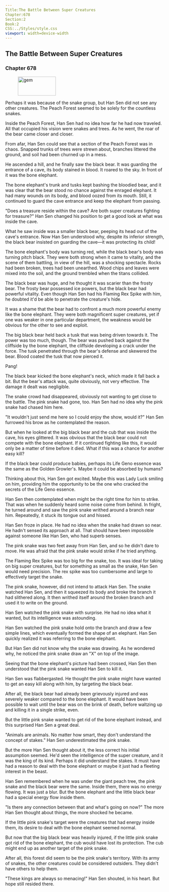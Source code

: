 ```yaml
---
Title:The Battle Between Super Creatures 
Chapter:678 
Section:2 
Book:2 
CSS:../Styles/style.css 
viewport: width=device-width
---
```

  
## The Battle Between Super Creatures
### Chapter 678
  
<figure>
	<img src="../Images/gem.gif" alt="gem" id="gem" width="120" height="60" />
</figure>
  

  
Perhaps it was because of the snake group, but Han Sen did not see any other creatures. The Peach Forest seemed to be solely for the countless snakes.

Inside the Peach Forest, Han Sen had no idea how far he had now traveled. All that occupied his vision were snakes and trees. As he went, the roar of the bear came closer and closer.

From afar, Han Sen could see that a section of the Peach Forest was in chaos. Snapped trunks of trees were strewn about, branches littered the ground, and soil had been churned up in a mess.

He ascended a hill, and he finally saw the black bear. It was guarding the entrance of a cave, its body stained in blood. It roared to the sky. In front of it was the bone elephant.

The bone elephant's trunk and tusks kept bashing the bloodied bear, and it was clear that the bear stood no chance against the enraged elephant. It had many wounds on its body, and blood oozed from its mouth. Still, it continued to guard the cave entrance and keep the elephant from passing.

"Does a treasure reside within the cave? Are both super creatures fighting for treasure?" Han Sen changed his position to get a good look at what was inside the cave.

What he saw inside was a smaller black bear, peeping its head out of the cave's entrance. Now Han Sen understood why, despite its inferior strength, the black bear insisted on guarding the cave—it was protecting its child!

The bone elephant's body was turning red, while the black bear's body was turning pitch black. They were both strong when it came to vitality, and the scene of them battling, in view of the hill, was a shocking spectacle. Rocks had been broken, trees had been unearthed. Wood chips and leaves were mixed into the soil, and the ground trembled when the titans collided.

The black bear was huge, and he thought it was scarier than the frosty bear. The frosty bear possessed ice powers, but the black bear had powerful vitality. Even though Han Sen had his Flaming Rex Spike with him, he doubted it'd be able to penetrate the creature's hide.

It was a shame that the bear had to confront a much more powerful enemy like the bone elephant. They were both magnificent super creatures, yet if one was weaker in one particular department, the weakness would be obvious for the other to see and exploit.

The big black bear held back a tusk that was being driven towards it. The power was too much, though. The bear was pushed back against the cliffside by the bone elephant, the cliffside developing a crack under the force. The tusk penetrated through the bear's defense and skewered the bear. Blood coated the tusk that now pierced it.

Pang!

The black bear kicked the bone elephant's neck, which made it fall back a bit. But the bear's attack was, quite obviously, not very effective. The damage it dealt was negligible.

The snake crowd had disappeared, obviously not wanting to get close to the battle. The pink snake had gone, too. Han Sen had no idea why the pink snake had chased him here.

"It wouldn't just send me here so I could enjoy the show, would it?" Han Sen furrowed his brow as he contemplated the reason.

But when he looked at the big black bear and the cub that was inside the cave, his eyes glittered. It was obvious that the black bear could not compete with the bone elephant. If it continued fighting like this, it would only be a matter of time before it died. What if this was a chance for another easy kill?

If the black bear could produce babies, perhaps its Life Geno essence was the same as the Golden Growler's. Maybe it could be absorbed by humans?

Thinking about this, Han Sen got excited. Maybe this was Lady Luck smiling on him, providing him the opportunity to be the one who cracked the secrets of the Life Geno essence.

Han Sen then contemplated when might be the right time for him to strike. That was when he suddenly heard some noise come from behind. In fright, he turned around and saw the pink snake writhed around a branch near him. Repeatedly, it stuck its tongue out and hissed.

Han Sen froze in place. He had no idea when the snake had drawn so near. He hadn't sensed its approach at all. That should have been impossible against someone like Han Sen, who had superb senses.

The pink snake was two feet away from Han Sen, and so he didn't dare to move. He was afraid that the pink snake would strike if he tried anything.

The Flaming Rex Spike was too big for the snake, too. It was ideal for taking on big super creatures, but for something as small as the snake, Han Sen would need precision. The rex spike was too cumbersome and large to effectively target the snake.

The pink snake, however, did not intend to attack Han Sen. The snake watched Han Sen, and then it squeezed its body and broke the branch it had slithered along. It then writhed itself around the broken branch and used it to write on the ground.

Han Sen watched the pink snake with surprise. He had no idea what it wanted, but its intelligence was astounding.

Han Sen watched the pink snake hold onto the branch and draw a few simple lines, which eventually formed the shape of an elephant. Han Sen quickly realized it was referring to the bone elephant.

But Han Sen did not know why the snake was drawing. As he wondered why, he noticed the pink snake draw an "X" on top of the image.

Seeing that the bone elephant's picture had been crossed, Han Sen then understood that the pink snake wanted Han Sen to kill it.

Han Sen was flabbergasted. He thought the pink snake might have wanted to get an easy kill along with him, by targeting the black bear.

After all, the black bear had already been grievously injured and was severely weaker compared to the bone elephant. It would have been possible to wait until the bear was on the brink of death, before waltzing up and killing it in a single strike, even.

But the little pink snake wanted to get rid of the bone elephant instead, and this surprised Han Sen a great deal.

"Animals are animals. No matter how smart, they don't understand the concept of stakes." Han Sen underestimated the pink snake.

But the more Han Sen thought about it, the less correct his initial assumption seemed. He'd seen the intelligence of the super creature, and it was the king of its kind. Perhaps it did understand the stakes. It must have had a reason to deal with the bone elephant or maybe it just had a fleeting interest in the beast.

Han Sen remembered when he was under the giant peach tree, the pink snake and the black bear were the same. Inside them, there was no energy flowing. It was just a blur. But the bone elephant and the little black bear had a special energy flow inside them.

"Is there any connection between that and what's going on now?" The more Han Sen thought about things, the more shocked he became.

If the little pink snake's target were the creatures that had energy inside them, its desire to deal with the bone elephant seemed normal.

But now that the big black bear was heavily injured, if the little pink snake got rid of the bone elephant, the cub would have lost its protection. The cub might end up as another target of the pink snake.

After all, this forest did seem to be the pink snake's territory. With its army of snakes, the other creatures could be considered outsiders. They didn't have others to help them.

"These kings are always so menacing!" Han Sen shouted, in his heart. But hope still resided there.